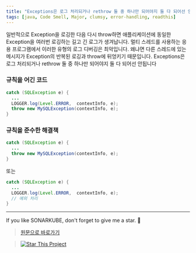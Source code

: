 ```yaml
---
title: "Exceptions은 로그 처리되거나 rethrow 둘 중 하나만 되어야지 둘 다 되어선 안됩니다"
tags: [java, Code Smell, Major, clumsy, error-handling, readthis]
---
```


일반적으로 Exception을 로깅한 다음 다시 throw하면 애플리케이션에 동일한 Exception을 여러번 로깅하는 길고 긴 로그가 생겨납니다.
멀티 스레드를 사용하는 응용 프로그램에서 이러한 유형의 로그 디버깅은 최악입니다.
왜냐면 다른 스레드에 있는 메시지가 Exception의 반복된 로깅과 throw에 뒤엉키기 때문입니다.
Exceptions은 로그 처리되거나 rethrow 둘 중 하나만 되어야지 둘 다 되어선 안됩니다

### 규칙을 어긴 코드

```java
catch (SQLException e) {
  ...
  LOGGER.log(Level.ERROR,  contextInfo, e);
  throw new MySQLException(contextInfo, e);
}
```

### 규칙을 준수한 해결책

```java
catch (SQLException e) {
  ...
  throw new MySQLException(contextInfo, e);
}
```

또는

```java
catch (SQLException e) {
  ...
  LOGGER.log(Level.ERROR,  contextInfo, e);
  // 예외 처리
}
```

---

If you like SONARKUBE, don't forget to give me a star. :star2:

> [원문으로 바로가기](https://rules.sonarsource.com/java/tag/clumsy/RSPEC-2139)

> [![Star This Project](https://img.shields.io/github/stars/kantabile/sonarkube.svg?label=Stars&style=social)](https://github.com/kantabile/sonarkube)
